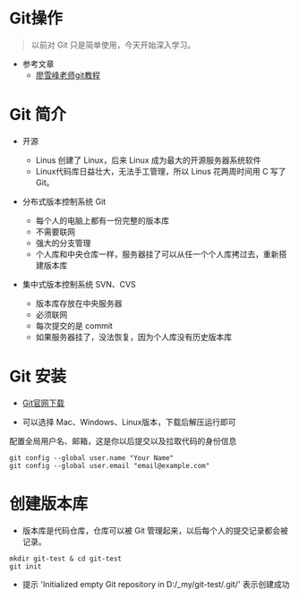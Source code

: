 # Git操作

> 以前对 Git 只是简单使用，今天开始深入学习。

- 参考文章
    - [廖雪峰老师git教程](https://www.liaoxuefeng.com/wiki/896043488029600)

# Git 简介

- 开源
    - Linus 创建了 Linux，后来 Linux 成为最大的开源服务器系统软件
    - Linux代码库日益壮大，无法手工管理，所以 Linus 花两周时间用 C 写了 Git。

- 分布式版本控制系统 Git
    - 每个人的电脑上都有一份完整的版本库
    - 不需要联网
    - 强大的分支管理
    - 个人库和中央仓库一样，服务器挂了可以从任一个个人库拷过去，重新搭建版本库

- 集中式版本控制系统 SVN、CVS
    - 版本库存放在中央服务器
    - 必须联网
    - 每次提交的是 commit
    - 如果服务器挂了，没法恢复，因为个人库没有历史版本库

# Git 安装

- [Git官网下载](https://git-scm.com/downloads)

- 可以选择 Mac、Windows、Linux版本，下载后解压运行即可

配置全局用户名、邮箱，这是你以后提交以及拉取代码的身份信息

``` git
git config --global user.name "Your Name"
git config --global user.email "email@example.com"
```

# 创建版本库

- 版本库是代码仓库，仓库可以被 Git 管理起来，以后每个人的提交记录都会被记录。

``` git
mkdir git-test & cd git-test
git init
```


- 提示 'Initialized empty Git repository in D:/_my/git-test/.git/' 表示创建成功
